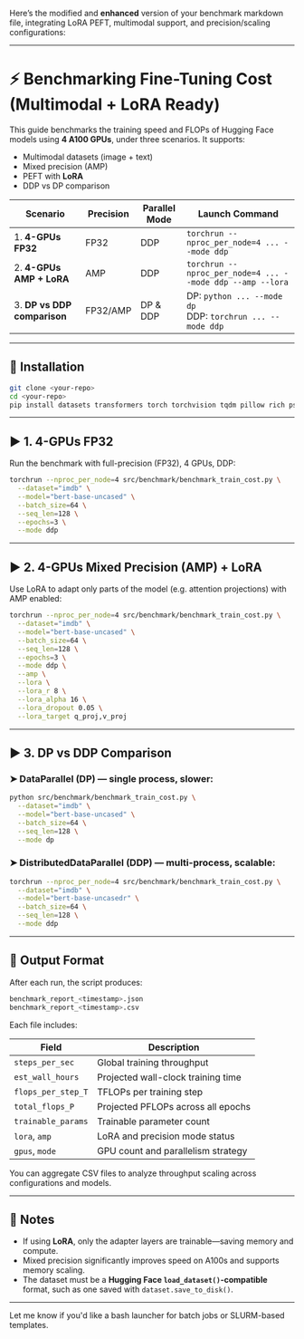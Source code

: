 Here’s the modified and **enhanced** version of your benchmark markdown file, integrating LoRA PEFT, multimodal support, and precision/scaling configurations:

---

# ⚡ Benchmarking Fine-Tuning Cost (Multimodal + LoRA Ready)

This guide benchmarks the training speed and FLOPs of Hugging Face models using **4 A100 GPUs**, under three scenarios. It supports:

* Multimodal datasets (image + text)
* Mixed precision (AMP)
* PEFT with **LoRA**
* DDP vs DP comparison

| Scenario                    | Precision | Parallel Mode | Launch Command                                               |
| --------------------------- | --------- | ------------- | ------------------------------------------------------------ |
| 1. **4-GPUs FP32**          | FP32      | DDP           | `torchrun --nproc_per_node=4 ... --mode ddp`                 |
| 2. **4-GPUs AMP + LoRA**    | AMP       | DDP           | `torchrun --nproc_per_node=4 ... --mode ddp --amp --lora`    |
| 3. **DP vs DDP comparison** | FP32/AMP  | DP & DDP      | DP: `python ... --mode dp`<br>DDP: `torchrun ... --mode ddp` |

---

## 🔧 Installation

```bash
git clone <your-repo>
cd <your-repo>
pip install datasets transformers torch torchvision tqdm pillow rich psutil pandas peft accelerate
```

---

## ▶️ 1. 4-GPUs FP32

Run the benchmark with full-precision (FP32), 4 GPUs, DDP:

```bash
torchrun --nproc_per_node=4 src/benchmark/benchmark_train_cost.py \
  --dataset="imdb" \
  --model="bert-base-uncased" \
  --batch_size=64 \
  --seq_len=128 \
  --epochs=3 \
  --mode ddp
```

---


## ▶️ 2. 4-GPUs Mixed Precision (AMP) + LoRA

Use LoRA to adapt only parts of the model (e.g. attention projections) with AMP enabled:

```bash
torchrun --nproc_per_node=4 src/benchmark/benchmark_train_cost.py \
  --dataset="imdb" \
  --model="bert-base-uncased" \
  --batch_size=64 \
  --seq_len=128 \
  --epochs=3 \
  --mode ddp \
  --amp \
  --lora \
  --lora_r 8 \
  --lora_alpha 16 \
  --lora_dropout 0.05 \
  --lora_target q_proj,v_proj
```

---

## ▶️ 3. DP vs DDP Comparison

### ➤ DataParallel (DP) — single process, slower:

```bash
python src/benchmark/benchmark_train_cost.py \
  --dataset="imdb" \
  --model="bert-base-uncased" \
  --batch_size=64 \
  --seq_len=128 \
  --mode dp
```

### ➤ DistributedDataParallel (DDP) — multi-process, scalable:

```bash
torchrun --nproc_per_node=4 src/benchmark/benchmark_train_cost.py \
  --dataset="imdb" \
  --model="bert-base-uncasedr" \
  --batch_size=64 \
  --seq_len=128 \
  --mode ddp
```

---

## 🧾 Output Format

After each run, the script produces:

```bash
benchmark_report_<timestamp>.json
benchmark_report_<timestamp>.csv
```

Each file includes:

| Field              | Description                        |
| ------------------ | ---------------------------------- |
| `steps_per_sec`    | Global training throughput         |
| `est_wall_hours`   | Projected wall-clock training time |
| `flops_per_step_T` | TFLOPs per training step           |
| `total_flops_P`    | Projected PFLOPs across all epochs |
| `trainable_params` | Trainable parameter count          |
| `lora`, `amp`      | LoRA and precision mode status     |
| `gpus`, `mode`     | GPU count and parallelism strategy |

You can aggregate CSV files to analyze throughput scaling across configurations and models.

---

## 📌 Notes

* If using **LoRA**, only the adapter layers are trainable—saving memory and compute.
* Mixed precision significantly improves speed on A100s and supports memory scaling.
* The dataset must be a **Hugging Face `load_dataset()`-compatible** format, such as one saved with `dataset.save_to_disk()`.

---

Let me know if you'd like a bash launcher for batch jobs or SLURM-based templates.
